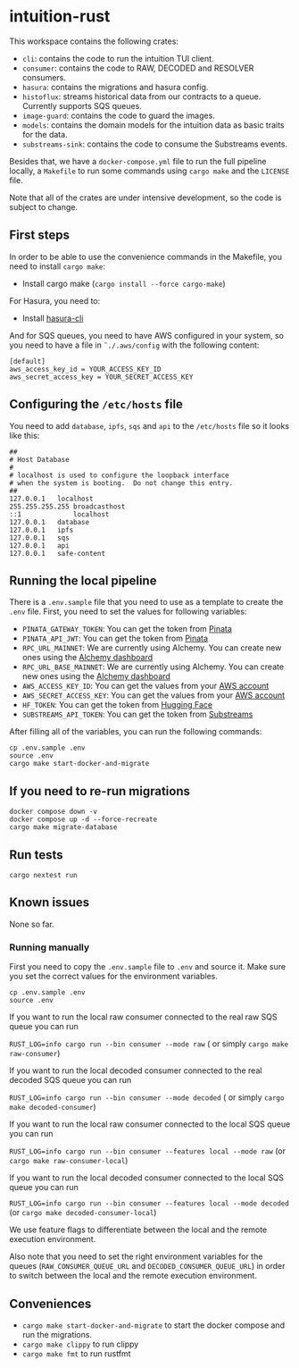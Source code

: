 # intuition-rust

This workspace contains the following crates:


* `cli`: contains the code to run the intuition TUI client.
* `consumer`: contains the code to RAW, DECODED and RESOLVER consumers.
* `hasura`: contains the migrations and hasura config.
* `histoflux`: streams historical data from our contracts to a queue. Currently supports SQS queues.
* `image-guard`: contains the code to guard the images.
* `models`: contains the domain models for the intuition data as basic traits for the data.
* `substreams-sink`: contains the code to consume the Substreams events.


Besides that, we have a `docker-compose.yml` file to run the full pipeline locally, a `Makefile` to run some commands using `cargo make` and the `LICENSE` file.

Note that all of the crates are under intensive development, so the code is subject to change.


## First steps

In order to be able to use the convenience commands in the Makefile, you need to install `cargo make`: 
* Install cargo make (`cargo install --force cargo-make`)

For Hasura, you need to:
* Install [hasura-cli](https://hasura.io/docs/2.0/hasura-cli/install-hasura-cli/)

And for SQS queues, you need to have AWS configured in your system, so you need to have a file in `˜./.aws/config` with the following content:

```
[default]
aws_access_key_id = YOUR_ACCESS_KEY_ID
aws_secret_access_key = YOUR_SECRET_ACCESS_KEY
```

## Configuring the `/etc/hosts` file

You need to add `database`, `ipfs`, `sqs` and `api` to the `/etc/hosts` file so it looks like this:

```
##
# Host Database
#
# localhost is used to configure the loopback interface
# when the system is booting.  Do not change this entry.
##
127.0.0.1	localhost
255.255.255.255	broadcasthost
::1             localhost
127.0.0.1 	database
127.0.0.1	ipfs
127.0.0.1	sqs
127.0.0.1	api
127.0.0.1	safe-content
```

## Running the local pipeline

There is a `.env.sample` file that you need to use as a template to create the `.env` file. First, you need to set the values for following variables:

* `PINATA_GATEWAY_TOKEN`: You can get the token from [Pinata](https://www.pinata.cloud/keys)
* `PINATA_API_JWT`: You can get the token from [Pinata](https://www.pinata.cloud/keys)
* `RPC_URL_MAINNET`: We are currently using Alchemy. You can create new ones using the [Alchemy dashboard](https://dashboard.alchemy.com/)
* `RPC_URL_BASE_MAINNET`: We are currently using Alchemy. You can create new ones using the [Alchemy dashboard](https://dashboard.alchemy.com/apps)
* `AWS_ACCESS_KEY_ID`: You can get the values from your [AWS account](https://us-east-1.console.aws.amazon.com/iam/home?region=us-east-1#/users)
* `AWS_SECRET_ACCESS_KEY`: You can get the values from your [AWS account](https://us-east-1.console.aws.amazon.com/iam/home?region=us-east-1#/users)
* `HF_TOKEN`: You can get the token from [Hugging Face](https://huggingface.co/settings/tokens)
* `SUBSTREAMS_API_TOKEN`: You can get the token from [Substreams](https://thegraph.market/auth/substreams-devenv)  

After filling all of the variables, you can run the following commands:

```
cp .env.sample .env
source .env
cargo make start-docker-and-migrate

```

## If you need to re-run migrations

```
docker compose down -v
docker compose up -d --force-recreate
cargo make migrate-database
```

## Run tests

```
cargo nextest run
```

## Known issues

None so far.

### Running manually

First you need to copy the `.env.sample` file to `.env` and source it. Make sure you set the correct values for the environment variables.
```
cp .env.sample .env
source .env
```

If you want to run the local raw consumer connected to the real raw SQS queue you can run

`RUST_LOG=info cargo run --bin consumer --mode raw` ( or simply `cargo make raw-consumer`)

If you want to run the local decoded consumer connected to the real decoded SQS queue you can run

`RUST_LOG=info cargo run --bin consumer --mode decoded` ( or simply `cargo make decoded-consumer`)

If you want to run the local raw consumer connected to the local SQS queue you can run

`RUST_LOG=info cargo run --bin consumer --features local --mode raw` (or `cargo make raw-consumer-local`)

If you want to run the local decoded consumer connected to the local SQS queue you can run

`RUST_LOG=info cargo run --bin consumer --features local --mode decoded` (or `cargo make decoded-consumer-local`)

We use feature flags to differentiate between the local and the remote execution environment.

Also note that you need to set the right environment variables for the queues (`RAW_CONSUMER_QUEUE_URL` and `DECODED_CONSUMER_QUEUE_URL`) in order to switch between the local and the remote execution environment.

## Conveniences

* `cargo make start-docker-and-migrate` to start the docker compose and run the migrations.
* `cargo make clippy` to run clippy
* `cargo make fmt` to run rustfmt
